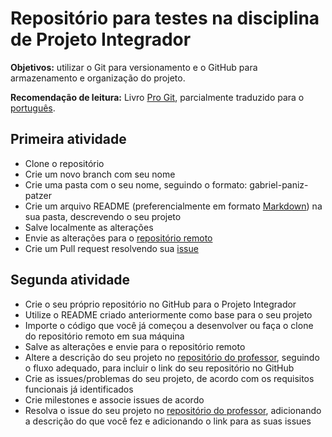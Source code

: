# Repositório para testes na disciplina de Projeto Integrador

**Objetivos:** utilizar o Git para versionamento e o GitHub para armazenamento e organização do projeto.

**Recomendação de leitura:** Livro [Pro Git](https://git-scm.com/book/en/v2), parcialmente traduzido para o [português](https://git-scm.com/book/pt-br/v2).

## Primeira atividade

-   Clone o repositório
-   Crie um novo branch com seu nome
-   Crie uma pasta com o seu nome, seguindo o formato: gabriel-paniz-patzer
-   Crie um arquivo README (preferencialmente em formato [Markdown](https://www.markdownguide.org/cheat-sheet/)) na sua pasta, descrevendo o seu projeto
-   Salve localmente as alterações
-   Envie as alterações para o [repositório remoto](https://github.com/gabrielpatzer/aula-proj-int)
-   Crie um Pull request resolvendo sua [issue](https://github.com/gabrielpatzer/aula-proj-int/issues)

## Segunda atividade

-   Crie o seu próprio repositório no GitHub para o Projeto Integrador
-   Utilize o README criado anteriormente como base para o seu projeto
-   Importe o código que você já começou a desenvolver ou faça o clone do repositório remoto em sua máquina
-   Salve as alterações e envie para o repositório remoto
-   Altere a descrição do seu projeto no [repositório do professor](https://github.com/gabrielpatzer/aula-proj-int), seguindo o fluxo adequado, para incluir o link do seu repositório no GitHub
-   Crie as issues/problemas do seu projeto, de acordo com os requisitos funcionais já identificados
-   Crie milestones e associe issues de acordo
-   Resolva o issue do seu projeto no [repositório do professor](https://github.com/gabrielpatzer/aula-proj-int), adicionando a descrição do que você fez e adicionando o link para as suas issues


